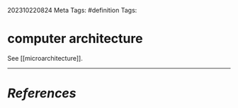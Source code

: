 202310220824
Meta Tags: #definition 
Tags:

# computer architecture

See [[microarchitecture]].




---
# *References*